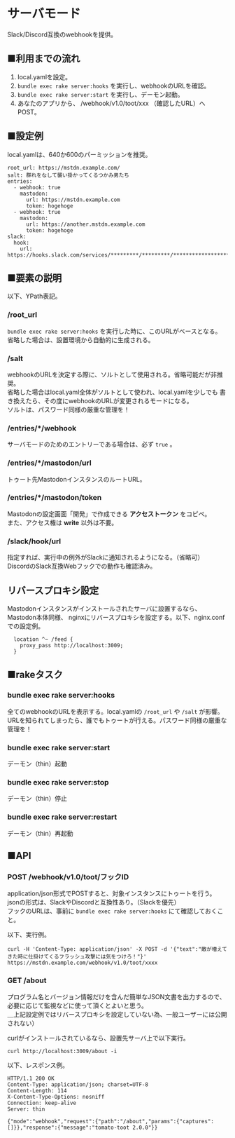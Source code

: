 # サーバモード

Slack/Discord互換のwebhookを提供。

## ■利用までの流れ

1. local.yamlを設定。
1. `bundle exec rake server:hooks` を実行し、webhookのURLを確認。
1. `bundle exec rake server:start` を実行し、デーモン起動。
1. あなたのアプリから、 /webhook/v1.0/toot/xxx （確認したURL）へPOST。

## ■設定例

local.yamlは、640か600のパーミッションを推奨。

```
root_url: https://mstdn.example.com/
salt: 群れをなして襲い掛かってくるつかみ男たち
entries:
  - webhook: true
    mastodon:
      url: https://mstdn.example.com
      token: hogehoge
  - webhook: true
    mastodon:
      url: https://another.mstdn.example.com
      token: hogehoge
slack:
  hook:
    url: https://hooks.slack.com/services/*********/*********/************************
```

## ■要素の説明

以下、YPath表記。

### /root_url

`bundle exec rake server:hooks` を実行した時に、このURLがベースとなる。  
省略した場合は、設置環境から自動的に生成される。

### /salt

webhookのURLを決定する際に、ソルトとして使用される。省略可能だが非推奨。  
省略した場合はlocal.yaml全体がソルトとして使われ、local.yamlを少しでも
書き換えたら、その度にwebhookのURLが変更されるモードになる。  
ソルトは、パスワード同様の厳重な管理を！

### /entries/*/webhook

サーバモードのためのエントリーである場合は、必ず `true` 。

### /entries/*/mastodon/url

トゥート先MastodonインスタンスのルートURL。

### /entries/*/mastodon/token

Mastodonの設定画面「開発」で作成できる __アクセストークン__ をコピペ。  
また、アクセス権は __write__ 以外は不要。

### /slack/hook/url

指定すれば、実行中の例外がSlackに通知されるようになる。（省略可）  
DiscordのSlack互換Webフックでの動作も確認済み。

## リバースプロキシ設定

Mastodonインスタンスがインストールされたサーバに設置するなら、Mastodon本体同様、
nginxにリバースプロキシを設定する。以下、nginx.confでの設定例。

```
  location ^~ /feed {
    proxy_pass http://localhost:3009;
  }
```

## ■rakeタスク

### bundle exec rake server:hooks

全てのwebhookのURLを表示する。local.yamlの `/root_url` や `/salt` が影響。  
URLを知られてしまったら、誰でもトゥートが行える。パスワード同様の厳重な管理を！

### bundle exec rake server:start

デーモン（thin）起動

### bundle exec rake server:stop

デーモン（thin）停止

### bundle exec rake server:restart

デーモン（thin）再起動

## ■API

### POST /webhook/v1.0/toot/フックID

application/json形式でPOSTすると、対象インスタンスにトゥートを行う。  
jsonの形式は、SlackやDiscordと互換性あり。（Slackを優先）  
フックのURLは、事前に `bundle exec rake server:hooks` にて確認しておくこと。

以下、実行例。

```
curl -H 'Content-Type: application/json' -X POST -d '{"text":"敵が増えてきた時に仕掛けてくるフラッシュ攻撃には気をつけろ！"}' https://mstdn.example.com/webhook/v1.0/toot/xxxx
```

### GET /about

プログラム名とバージョン情報だけを含んだ簡単なJSON文書を出力するので、
必要に応じて監視などに使って頂くとよいと思う。  
＿上記設定例ではリバースプロキシを設定していない為、一般ユーザーには公開されない）

curlがインストールされているなら、設置先サーバ上で以下実行。

```
curl http://localhost:3009/about -i
```

以下、レスポンス例。

```
HTTP/1.1 200 OK
Content-Type: application/json; charset=UTF-8
Content-Length: 114
X-Content-Type-Options: nosniff
Connection: keep-alive
Server: thin

{"mode":"webhook","request":{"path":"/about","params":{"captures":[]}},"response":{"message":"tomato-toot 2.0.0"}}
```
